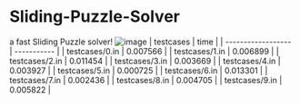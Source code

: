 # Sliding-Puzzle-Solver
a fast Sliding Puzzle solver!
![image](https://hackmd.io/_uploads/S1my9sR-gg.png)
|      testcases       |    time     |
|  ------------------  | ----------- |
|    testcases/0.in    |  0.007566   |
|    testcases/1.in    |  0.006899   |
|    testcases/2.in    |  0.011454   |
|    testcases/3.in    |  0.003669   |
|    testcases/4.in    |  0.003927   |
|    testcases/5.in    |  0.000725   |
|    testcases/6.in    |  0.013301   |
|    testcases/7.in    |  0.002436   |
|    testcases/8.in    |  0.004705   |
|    testcases/9.in    |  0.005822   |
